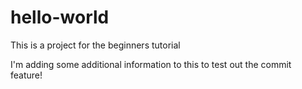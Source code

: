 # hello-world
This is a project for the beginners tutorial

I'm adding some additional information to this to test out the commit feature!
